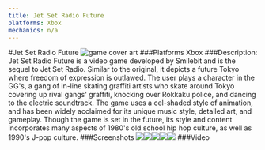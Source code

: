 ```yaml
---
title: Jet Set Radio Future
platforms: Xbox
mechanics: n/a
---
```

#Jet Set Radio Future
![game cover art](//images.igdb.com/igdb/image/upload/t_cover_big/pyo7wstu4k6pcgilvgif.jpg "Logo Title Text 1")
###Platforms
Xbox
###Description:
Jet Set Radio Future is a video game developed by Smilebit and is the sequel to Jet Set Radio. Similar to the original, it depicts a future Tokyo where freedom of expression is outlawed. The user plays a character in the GG's, a gang of in-line skating graffiti artists who skate around Tokyo covering up rival gangs' graffiti, knocking over Rokkaku police, and dancing to the electric soundtrack. The game uses a cel-shaded style of animation, and has been widely acclaimed for its unique music style, detailed art, and gameplay. Though the game is set in the future, its style and content incorporates many aspects of 1980's old school hip hop culture, as well as 1990's J-pop culture.
###Screenshots
<a target="_blank" href="//images.igdb.com/igdb/image/upload/t_cover_big/icisif1mq16fn5rzmxbn.jpg"><img src="//images.igdb.com/igdb/image/upload/t_thumb/icisif1mq16fn5rzmxbn.jpg"/></a><a target="_blank" href="//images.igdb.com/igdb/image/upload/t_cover_big/ppudj4nzyjtfu3lo8foh.jpg"><img src="//images.igdb.com/igdb/image/upload/t_thumb/ppudj4nzyjtfu3lo8foh.jpg"/></a><a target="_blank" href="//images.igdb.com/igdb/image/upload/t_cover_big/tpvsniqrc8mbm9nkmchf.jpg"><img src="//images.igdb.com/igdb/image/upload/t_thumb/tpvsniqrc8mbm9nkmchf.jpg"/></a><a target="_blank" href="//images.igdb.com/igdb/image/upload/t_cover_big/k77bn9ud5en3tpjxncxy.jpg"><img src="//images.igdb.com/igdb/image/upload/t_thumb/k77bn9ud5en3tpjxncxy.jpg"/></a><a target="_blank" href="//images.igdb.com/igdb/image/upload/t_cover_big/ctyvibv2y1gj0qag99sb.jpg"><img src="//images.igdb.com/igdb/image/upload/t_thumb/ctyvibv2y1gj0qag99sb.jpg"/></a>
###Video

